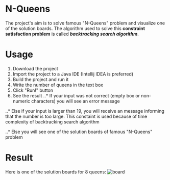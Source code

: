 # N-Queens
The project's aim is to solve famous "N-Queens" problem and visualize one of the solution boards.
The algorithm used to solve this **constraint satisfaction problem** is called **_backtracking search algorithm_**.
# Usage
1. Download the project
2. Import the project to a Java IDE (Intellij IDEA is preferred)
3. Build the project and run it
4. Write the number of queens in the text box 
5. Click "Run!" button
6. See the result
..* If your input was not correct (empty box or non-numeric characters) you will see an error message

..* Else if your input is larger than 19, you will receive an message informing that the number is too large. This constaint is used because of time complexity of backtracking search algorithm

..* Else you will see one of the solution boards of famous "N-Queens" problem
# Result
Here is one of the solution boards for 8 queens:
![board]

[board]: http://i.imgur.com/3uZ6h81.png
